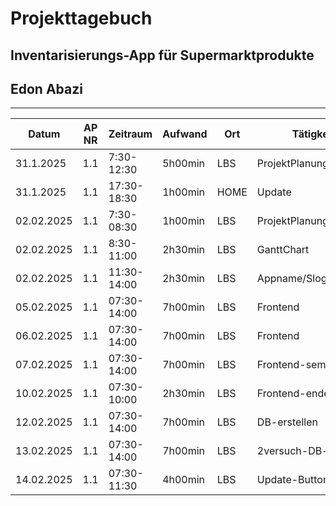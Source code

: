 # Projekttagebuch
## Inventarisierungs-App für Supermarktprodukte 
## Edon Abazi
---
Datum|AP NR|Zeitraum|Aufwand|Ort|Tätigkeit|Probleme|Quellen
-----|-----|--------|-------|---|---------|--------|-------
31.1.2025|1.1|7:30-12:30|5h00min|LBS|ProjektPlanung|/|/
31.1.2025|1.1|17:30-18:30|1h00min|HOME|Update|/|/
02.02.2025|1.1|7:30-08:30|1h00min|LBS|ProjektPlanung_Ende|/|https://github.com/Edon-Abazi/Netbeans_lbs.git
02.02.2025|1.1|8:30-11:00|2h30min|LBS|GanttChart|/|https://github.com/Edon-Abazi/Netbeans_lbs/blob/7af938ce2405fe7158a133d7a4b0a9b40aa37c31/4APC_GanttChart_Edon_Abazi.xlsx
02.02.2025|1.1|11:30-14:00|2h30min|LBS|Appname/Slogan/Photo|/|https://github.com/Edon-Abazi/Netbeans_lbs/tree/7af938ce2405fe7158a133d7a4b0a9b40aa37c31/Photo_App 
05.02.2025|1.1|07:30-14:00|7h00min|LBS|Frontend|/
06.02.2025|1.1|07:30-14:00|7h00min|LBS|Frontend|Netbeans-version/
07.02.2025|1.1|07:30-14:00|7h00min|LBS|Frontend-semiEnde|/
10.02.2025|1.1|07:30-10:00|2h30min|LBS|Frontend-ende|/
12.02.2025|1.1|07:30-14:00|7h00min|LBS|DB-erstellen|Projekt überschrieben(gelöscht)|/
13.02.2025|1.1|07:30-14:00|7h00min|LBS|2versuch-DB-erstellen|/
14.02.2025|1.1|07:30-11:30|4h00min|LBS|Update-Button|/

